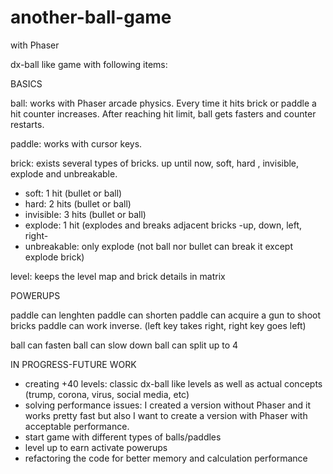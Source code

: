 # another-ball-game
with Phaser

dx-ball like game with following items:

BASICS

ball: works with Phaser arcade physics. Every time it hits brick or paddle a hit counter increases. After reaching hit limit, ball gets fasters and counter restarts.

paddle: works with cursor keys.

brick: exists several types of bricks. up until now, soft, hard , invisible, explode and unbreakable.
- soft: 1 hit (bullet or ball)
- hard: 2 hits (bullet or ball)
- invisible: 3 hits (bullet or ball)
- explode: 1 hit (explodes and breaks adjacent bricks -up, down, left, right-
- unbreakable: only explode (not ball nor bullet can break it except explode brick)

level: keeps the level map and brick details in matrix 

POWERUPS

paddle can lenghten 
paddle can shorten
paddle can acquire a gun to shoot bricks
paddle can work inverse. (left key takes right, right key goes left)

ball can fasten
ball can slow down
ball can split up to 4

IN PROGRESS-FUTURE WORK

- creating +40 levels: classic dx-ball like levels as well as actual concepts (trump, corona, virus, social media, etc) 
- solving performance issues: I created a version without Phaser and it works pretty fast but also I want to create a version with Phaser with acceptable performance.
- start game with different types of balls/paddles
- level up to earn activate powerups
- refactoring the code for better memory and calculation performance 
